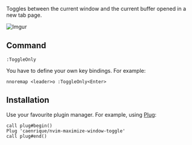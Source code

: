 Toggles between the current window and the current buffer opened in a new tab page.

![Imgur](https://i.imgur.com/hdDqD9G.gif)

## Command

```vim
:ToggleOnly
```

You have to define your own key bindings. For example:

```vim
nnoremap <leader>o :ToggleOnly<Enter>
```

## Installation

Use your favourite plugin manager. For example, using [Plug](https://github.com/junegunn/vim-plug):

```vim
call plug#begin()
Plug 'caenrique/nvim-maximize-window-toggle'
call plug#end()
```
